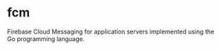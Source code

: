# fcm
Firebase Cloud Messaging for application servers implemented using the Go programming language.
